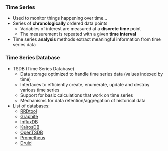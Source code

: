 ### Time Series

* Used to monitor things happening over time...
* Series of **chronologically** ordered data points
  - Variables of interest are measured at a **discrete time** point
  - The measurement is repeated with a given **time interval**
* Time series **analysis** methods extract meaningful information from time series data

### Time Series Database

* TSDB (Time Series Database)
  - Data storage optimized to handle time series data (values indexed by time)
  - Interfaces to efficiently create, enumerate, update and destroy various time series
  - Support for basic calculations that work on time series
  - Mechanisms for data retention/aggregation of historical data
* List of databases:
  - [RRDtool](https://github.com/oetiker/rrdtool-1.x)
  - [Graphite](https://github.com/graphite-project)
  - [InfluxDB](https://github.com/influxdata/influxdb)
  - [KairosDB](https://github.com/kairosdb/kairosdb)
  - [OpenTSDB](https://github.com/OpenTSDB)
  - [Prometheus](https://prometheus.io/)
  - [Druid](http://druid.io/)
